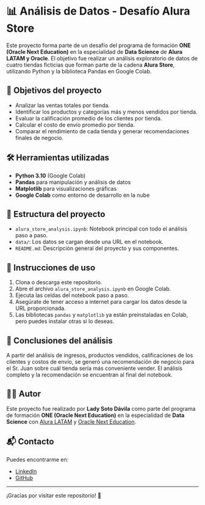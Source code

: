 # 📊 Análisis de Datos - Desafío Alura Store

Este proyecto forma parte de un desafío del programa de formación **ONE (Oracle Next Education)** en la especialidad de **Data Science** de **Alura LATAM y Oracle**. El objetivo fue realizar un análisis exploratorio de datos de cuatro tiendas ficticias que forman parte de la cadena **Alura Store**, utilizando Python y la biblioteca Pandas en Google Colab.

## 🚀 Objetivos del proyecto

- Analizar las ventas totales por tienda.
- Identificar los productos y categorías más y menos vendidos por tienda.
- Evaluar la calificación promedio de los clientes por tienda.
- Calcular el costo de envío promedio por tienda.
- Comparar el rendimiento de cada tienda y generar recomendaciones finales de negocio.

## 🛠️ Herramientas utilizadas

- **Python 3.10** (Google Colab)
- **Pandas** para manipulación y análisis de datos
- **Matplotlib** para visualizaciones gráficas
- **Google Colab** como entorno de desarrollo en la nube

## 📁 Estructura del proyecto

- `alura_store_analysis.ipynb`: Notebook principal con todo el análisis paso a paso.
- `data/`: Los datos se cargan desde una URL en el notebook.
- `README.md`: Descripción general del proyecto y sus componentes.

## 🧪 Instrucciones de uso

1. Clona o descarga este repositorio.
2. Abre el archivo `alura_store_analysis.ipynb` en Google Colab.
3. Ejecuta las celdas del notebook paso a paso.
4. Asegúrate de tener acceso a internet para cargar los datos desde la URL proporcionada.
5. Las bibliotecas `pandas` y `matplotlib` ya están preinstaladas en Colab, pero puedes instalar otras si lo deseas.

## 🧠 Conclusiones del análisis

A partir del análisis de ingresos, productos vendidos, calificaciones de los clientes y costos de envío, se generó una recomendación de negocio para el Sr. Juan sobre cuál tienda sería más conveniente vender. El análisis completo y la recomendación se encuentran al final del notebook.

## 👩‍💻 Autor

Este proyecto fue realizado por **Lady Soto Dávila** como parte del programa de formación **ONE (Oracle Next Education)** en la especialidad de **Data Science** con [Alura LATAM](https://www.aluracursos.com/) y [Oracle Next Education](https://www.oracle.com/lad/education/oracle-next-education/).

## 📬 Contacto

Puedes encontrarme en:
- [LinkedIn](www.linkedin.com/in/lady-soto-davila-dev) 
- [GitHub](https://github.com/LadySoto)

---

¡Gracias por visitar este repositorio! 🚀

